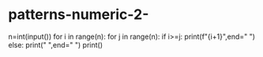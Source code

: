 # patterns-numeric-2-
n=int(input())
for i in range(n):
  for j in range(n):
    if i>=j:
      print(f"{i+1}",end=" ")
    else:
      print(" ",end=" ")
  print()
